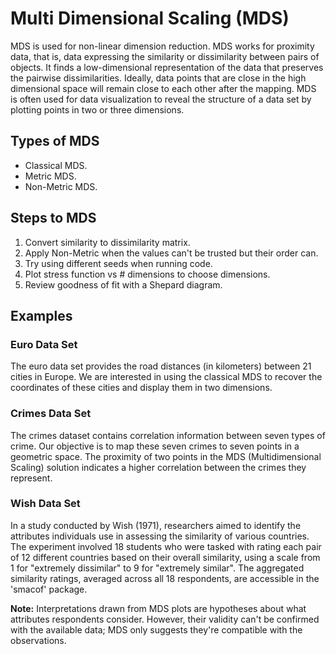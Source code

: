 # Multi Dimensional Scaling (MDS)

MDS is used for non-linear dimension reduction. MDS works for proximity data, that is, data expressing the similarity or dissimilarity between pairs of objects. It finds a low-dimensional representation of the data that preserves the pairwise dissimilarities. Ideally, data points that are close in the high dimensional space will remain close to each other after the mapping. MDS is often used for data visualization to reveal the structure of a data set by plotting points in two or three dimensions.

## Types of MDS
- Classical MDS.
- Metric MDS.
- Non-Metric MDS.

## Steps to MDS
1. Convert similarity to dissimilarity matrix.
2. Apply Non-Metric when the values can't be trusted but their order can.
3. Try using different seeds when running code.
4. Plot stress function vs # dimensions to choose dimensions.
5. Review goodness of fit with a Shepard diagram.

## Examples

### Euro Data Set
The euro data set provides the road distances (in kilometers) between 21 cities in Europe. We are interested in using the classical MDS to recover the coordinates of these cities and display them in two dimensions.

### Crimes Data Set
The crimes dataset contains correlation information between seven types of crime. Our objective is to map these seven crimes to seven points in a geometric space. The proximity of two points in the MDS (Multidimensional Scaling) solution indicates a higher correlation between the crimes they represent.

### Wish Data Set
In a study conducted by Wish (1971), researchers aimed to identify the attributes individuals use in assessing the similarity of various countries. The experiment involved 18 students who were tasked with rating each pair of 12 different countries based on their overall similarity, using a scale from 1 for "extremely dissimilar" to 9 for "extremely similar". The aggregated similarity ratings, averaged across all 18 respondents, are accessible in the 'smacof' package.

**Note:** Interpretations drawn from MDS plots are hypotheses about what attributes respondents consider. However, their validity can't be confirmed with the available data; MDS only suggests they're compatible with the observations.
